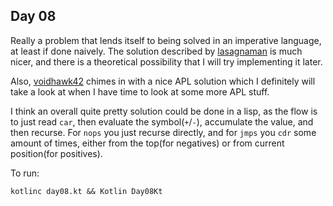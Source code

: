## Day 08

Really a problem that lends itself to being solved in an imperative language, at least if
done naively. The solution described by [lasagnaman](https://www.reddit.com/r/adventofcode/comments/k8zdx3/day_8_part_2_without_bruteforce/gf19rwx/)
is much nicer, and there is a theoretical possibility that I will try implementing it later.

Also, [voidhawk42](https://www.reddit.com/r/adventofcode/comments/k8zdx3/day_8_part_2_without_bruteforce/gf1cmm0?utm_source=share&utm_medium=web2x&context=3)
chimes in with a nice APL solution which I definitely will take a look at when I have time
to look at some more APL stuff.

I think an overall quite pretty solution could be done in a lisp, as the flow is to just read
`car`, then evaluate the symbol(`+`/`-`), accumulate the value, and then recurse. For `nops` you
just recurse directly, and for `jmps` you `cdr` some amount of times, either from the top(for negatives)
or from current position(for positives).

To run:
```
kotlinc day08.kt && Kotlin Day08Kt
```

